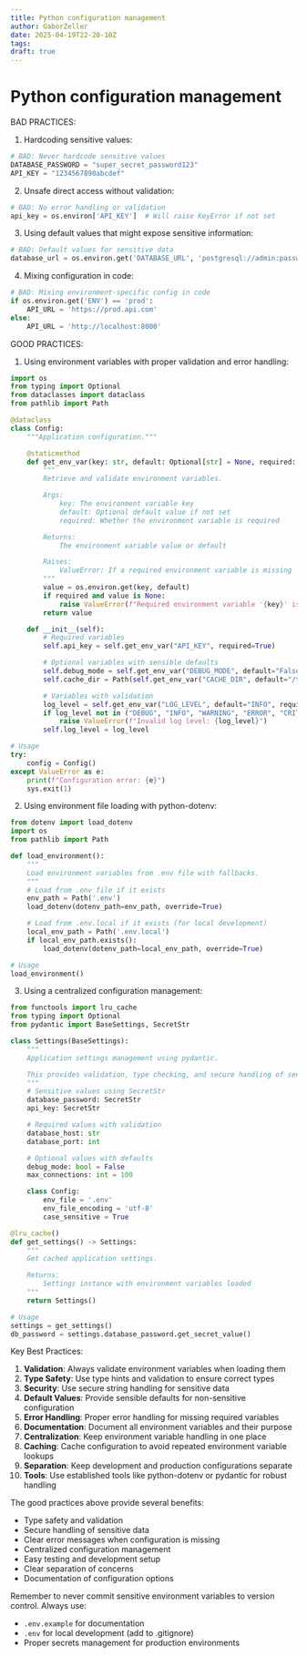 ```yaml
---
title: Python configuration management
author: GaborZeller
date: 2025-04-19T22-20-10Z
tags:
draft: true
---
```


# Python configuration management

BAD PRACTICES:

1. Hardcoding sensitive values:

```python
# BAD: Never hardcode sensitive values
DATABASE_PASSWORD = "super_secret_password123"
API_KEY = "1234567890abcdef"
```

2. Unsafe direct access without validation:

```python
# BAD: No error handling or validation
api_key = os.environ['API_KEY']  # Will raise KeyError if not set
```

3. Using default values that might expose sensitive information:

```python
# BAD: Default values for sensitive data
database_url = os.environ.get('DATABASE_URL', 'postgresql://admin:password@localhost:5432/db')
```

4. Mixing configuration in code:

```python
# BAD: Mixing environment-specific config in code
if os.environ.get('ENV') == 'prod':
    API_URL = 'https://prod.api.com'
else:
    API_URL = 'http://localhost:8000'
```

GOOD PRACTICES:

1. Using environment variables with proper validation and error handling:

```python
import os
from typing import Optional
from dataclasses import dataclass
from pathlib import Path

@dataclass
class Config:
    """Application configuration."""

    @staticmethod
    def get_env_var(key: str, default: Optional[str] = None, required: bool = True) -> Optional[str]:
        """
        Retrieve and validate environment variables.

        Args:
            key: The environment variable key
            default: Optional default value if not set
            required: Whether the environment variable is required

        Returns:
            The environment variable value or default

        Raises:
            ValueError: If a required environment variable is missing
        """
        value = os.environ.get(key, default)
        if required and value is None:
            raise ValueError(f"Required environment variable '{key}' is not set")
        return value

    def __init__(self):
        # Required variables
        self.api_key = self.get_env_var("API_KEY", required=True)

        # Optional variables with sensible defaults
        self.debug_mode = self.get_env_var("DEBUG_MODE", default="False", required=False).lower() == "true"
        self.cache_dir = Path(self.get_env_var("CACHE_DIR", default="/tmp/cache", required=False))

        # Variables with validation
        log_level = self.get_env_var("LOG_LEVEL", default="INFO", required=False)
        if log_level not in ("DEBUG", "INFO", "WARNING", "ERROR", "CRITICAL"):
            raise ValueError(f"Invalid log level: {log_level}")
        self.log_level = log_level

# Usage
try:
    config = Config()
except ValueError as e:
    print(f"Configuration error: {e}")
    sys.exit(1)
```

2. Using environment file loading with python-dotenv:

```python
from dotenv import load_dotenv
import os
from pathlib import Path

def load_environment():
    """
    Load environment variables from .env file with fallbacks.
    """
    # Load from .env file if it exists
    env_path = Path('.env')
    load_dotenv(dotenv_path=env_path, override=True)

    # Load from .env.local if it exists (for local development)
    local_env_path = Path('.env.local')
    if local_env_path.exists():
        load_dotenv(dotenv_path=local_env_path, override=True)

# Usage
load_environment()
```

3. Using a centralized configuration management:

```python
from functools import lru_cache
from typing import Optional
from pydantic import BaseSettings, SecretStr

class Settings(BaseSettings):
    """
    Application settings management using pydantic.

    This provides validation, type checking, and secure handling of sensitive values.
    """
    # Sensitive values using SecretStr
    database_password: SecretStr
    api_key: SecretStr

    # Required values with validation
    database_host: str
    database_port: int

    # Optional values with defaults
    debug_mode: bool = False
    max_connections: int = 100

    class Config:
        env_file = '.env'
        env_file_encoding = 'utf-8'
        case_sensitive = True

@lru_cache()
def get_settings() -> Settings:
    """
    Get cached application settings.

    Returns:
        Settings instance with environment variables loaded
    """
    return Settings()

# Usage
settings = get_settings()
db_password = settings.database_password.get_secret_value()
```

Key Best Practices:

1. **Validation**: Always validate environment variables when loading them
2. **Type Safety**: Use type hints and validation to ensure correct types
3. **Security**: Use secure string handling for sensitive data
4. **Default Values**: Provide sensible defaults for non-sensitive configuration
5. **Error Handling**: Proper error handling for missing required variables
6. **Documentation**: Document all environment variables and their purpose
7. **Centralization**: Keep environment variable handling in one place
8. **Caching**: Cache configuration to avoid repeated environment variable lookups
9. **Separation**: Keep development and production configurations separate
10. **Tools**: Use established tools like python-dotenv or pydantic for robust handling

The good practices above provide several benefits:

- Type safety and validation
- Secure handling of sensitive data
- Clear error messages when configuration is missing
- Centralized configuration management
- Easy testing and development setup
- Clear separation of concerns
- Documentation of configuration options

Remember to never commit sensitive environment variables to version control. Always use:

- `.env.example` for documentation
- `.env` for local development (add to .gitignore)
- Proper secrets management for production environments
